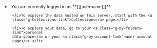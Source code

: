 <li>You are currently logged in as **[[[username]]]**.</li>

  <ul>

    <li>To explore the data hosted on this server, start with the <a
    class="g-Collections-link">Collections</a> page.</li>

    <li>To explore your data, go to your <a class="g-my-folders-link">personal
    data space</a> or your <a class="g-my-account-link">user account
    page</a>.</li>

  </ul>
